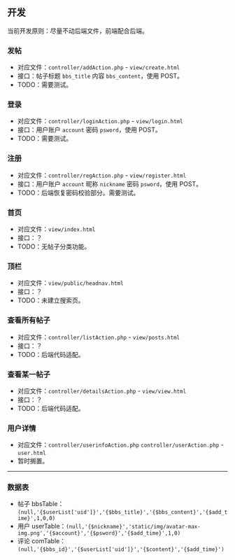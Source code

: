 ## 开发
当前开发原则：尽量不动后端文件，前端配合后端。

### 发帖
* 对应文件：`controller/addAction.php` - `view/create.html`
* 接口：帖子标题 `bbs_title` 内容 `bbs_content`，使用 POST。
* TODO：需要测试。

### 登录
* 对应文件：`controller/loginAction.php` - `view/login.html`
* 接口：用户账户 `account` 密码 `psword`，使用 POST。
* TODO：需要测试。

### 注册
* 对应文件：`controller/regAction.php` - `view/register.html`
* 接口：用户账户 `account` 昵称 `nickname` 密码 `psword`，使用 POST。
* TODO：后端恢复密码校验部分。需要测试。

### 首页
* 对应文件：`view/index.html`
* 接口：？
* TODO：无帖子分类功能。

### 顶栏
* 对应文件：`view/public/headnav.html`
* 接口：？
* TODO：未建立搜索页。

### 查看所有帖子
* 对应文件：`controller/listAction.php` - `view/posts.html`
* 接口：？
* TODO：后端代码适配。

### 查看某一帖子
* 对应文件：`controller/detailsAction.php` - `view/view.html`
* 接口：？
* TODO：后端代码适配。

### 用户详情
* 对应文件：`controller/userinfoAction.php` `controller/userAction.php` - `user.html`
* 暂时搁置。

---

### 数据表

* 帖子 bbsTable：`(null,'{$userList['uid']}','{$bbs_title}','{$bbs_content}','{$add_time}',1,0,0)`
* 用户 userTable：`(null,'{$nickname}','static/img/avatar-max-img.png','{$account}','{$psword}','{$add_time}',1,0)`
* 评论 comTable：`(null,'{$bbs_id}','{$userList['uid']}','{$content}','{$add_time}')`
